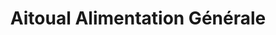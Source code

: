 ---
title: "Aitoual Alimentation Générale"
url: /saint-germain-en-laye/aitoual-alimentation-generale/
shop: Lebensmittel
---